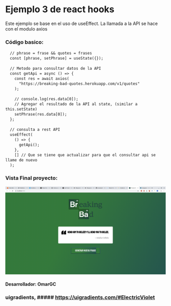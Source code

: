 # Ejemplo 3 de react hooks

Este ejemplo se base en el uso de useEffect.
La llamada a la API se hace con el modulo axios

### Código basico:
```
  // phrase = frase && quotes = frases
  const [phrase, setPhrase] = useState({});

  // Metodo para consultar datos de la API
  const getApi = async () => {
    const res = await axios(
      "https://breaking-bad-quotes.herokuapp.com/v1/quotes"
    );

    // console.log(res.data[0]);
    // Agregar el resultado de la API al state, (similar a this.setState)
    setPhrase(res.data[0]);
  };

  // consulta a rest API
  useEffect(
    () => {
      getApi();
    },
    [] // Que se tiene que actualizar para que el consultar api se llame de nuevo
  );

```

### Vista Final proyecto:
![view proyect](https://github.com/OmarGC/frases-api-axios-hooks/blob/master/src/assets/frases.png)


#### Desarrollador: OmarGC

### uigradients, ##### https://uigradients.com/#ElectricViolet